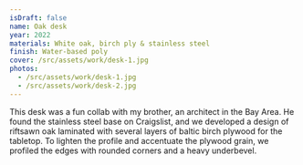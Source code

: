 ```yaml
---
isDraft: false
name: Oak desk
year: 2022
materials: White oak, birch ply & stainless steel
finish: Water-based poly
cover: /src/assets/work/desk-1.jpg
photos:
  - /src/assets/work/desk-1.jpg
  - /src/assets/work/desk-2.jpg
---
```


This desk was a fun collab with my brother, an architect in the Bay Area. He found the stainless steel base on Craigslist, and we developed a design of riftsawn oak laminated with several layers of baltic birch plywood for the tabletop. To lighten the profile and accentuate the plywood grain, we profiled the edges with rounded corners and a heavy underbevel.

